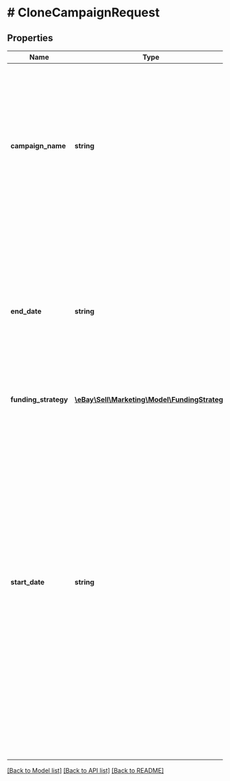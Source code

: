 # # CloneCampaignRequest

## Properties

Name | Type | Description | Notes
------------ | ------------- | ------------- | -------------
**campaign_name** | **string** | A seller-defined name for the newly-cloned campaign. This value must be unique for the seller. You can use any alphanumeric characters in the name, except the less than (&amp;lt;) or greater than (&amp;gt;) characters.Max length: 80 characters | [optional]
**end_date** | **string** | The date and time the campaign ends, in UTC format (yyyy-MM-ddThh:mm:ssZ). If this field is blank (code&amp;gt;null), it indicates a campaign that has no end date. For display purposes, convert this time into the local time of the seller. | [optional]
**funding_strategy** | [**\eBay\Sell\Marketing\Model\FundingStrategy**](FundingStrategy.md) |  | [optional]
**start_date** | **string** | The date and time the cloned campaign starts, in UTC format (yyyy-MM-ddThh:mm:ssZ). For display purposes, convert this time into the local time of the seller. On the date specified, the service derives the keywords for each listing in the campaign, creates an ad for each listing, and associates each new ad with the campaign. The campaign starts after this process is completed. The amount of time it takes the service to start the campaign depends on the number of listings in the campaign. Call getCampaign to check the status of the campaign. | [optional]

[[Back to Model list]](../../README.md#models) [[Back to API list]](../../README.md#endpoints) [[Back to README]](../../README.md)
